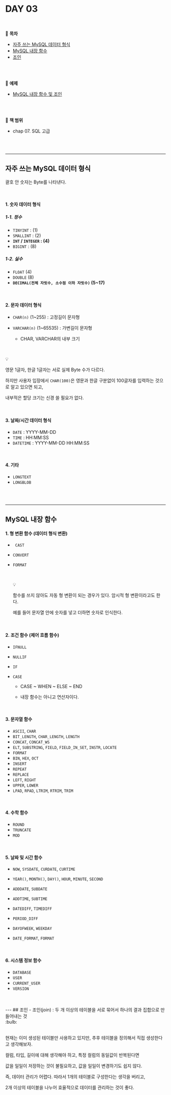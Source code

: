# DAY 03
<br>

:milky_way: **목차**
- [자주 쓰는 MySQL 데이터 형식](#자주-쓰는-mysql-데이터-형식)
- [MySQL 내장 함수](#mysql-내장-함수)
- [조인](#조인)
<br>
<br>

:milky_way: **예제**
- [MySQL 내장 함수 및 조인](./day_03.sql)
<br>
<br>

:milky_way: **책 범위**
- chap 07. SQL 고급
<br>
<br>

---
## 자주 쓰는 MySQL 데이터 형식 

괄호 안 숫자는 Byte를 나타낸다.

<br>

#### 1. 숫자 데이터 형식 

##### 1-1. 정수

- `TINYINT` : (1)
- `SMALLINT` : (2)
- **`INT` / `INTEGER` : (4)** 
- `BIGINT` : (8)

##### 1-2. 실수

- `FLOAT` (4)
- `DOUBLE` (8)
- **`DECIMAL(전체 자릿수, 소수점 이하 자릿수)` (5~17)**

<br>

#### 2. 문자 데이터 형식

- `CHAR(n)` (1~255) : 고정길이 문자형

- `VARCHAR(n)` (1~65535) : 가변길이 문자형

  - CHAR, VARCHAR의 내부 크기

    <br>
 :bulb: 

  영문 1글자, 한글 1글자는 서로 실제 Byte 수가 다르다. 

  하지만 사용자 입장에서 `CHAR(100)`은 영문과 한글 구분없이 100글자를 입력하는 것으로 알고 있으면 되고, 

  내부적은 할당 크기는 신경 쓸 필요가 없다.

<br>

#### 3. 날짜/시간 데이터  형식

- `DATE` : YYYY-MM-DD
- `TIME` : HH:MM:SS
- `DATETIME` : YYYY-MM-DD HH:MM:SS

<br>

#### 4. 기타

- `LONGTEXT`
- `LONGBLOB`
<br>
<br>

---

## MySQL 내장 함수

#### 1. 형 변환 함수 (데이터 형식 변환)

- ` CAST`

- `CONVERT`

- `FORMAT`

  <br>

  :bulb: 

  함수를 쓰지 않아도 자동 형 변환이 되는 경우가 있다. 암시적 형 변환이라고도 한다. 

  예를 들어 문자열 안에 숫자를 넣고 더하면 숫자로 인식한다.

  <br>

#### 2. 조건 함수 (제어 흐름 함수)

- `IFNULL`

- `NULLIF`

- `IF`

- `CASE` 

  - CASE ~ WHEN ~ ELSE ~ END

  - 내장 함수는 아니고 연산자이다.

​		<br>

#### 3. 문자열 함수

- `ASCII`, `CHAR` 
- `BIT_LENGTH`, `CHAR_LENGTH`, `LENGTH`
- `CONCAT`, `CONCAT_WS`
- `ELT`, `SUBSTRING`, `FIELD`, `FIELD_IN_SET`, `INSTR`, `LOCATE` 
- `FORMAT`
- `BIN`, `HEX`, `OCT` 
- `INSERT`
- `REPEAT`
- `REPLACE`
- `LEFT`, `RIGHT`
- `UPPER`, `LOWER`
- `LPAD`, `RPAD`, `LTRIM`, `RTRIM`, `TRIM`

<br>

#### 4. 수학 함수

- `ROUND`
- `TRUNCATE`
- `MOD`

<br>

#### 5. 날짜 및 시간 함수

- `NOW`, `SYSDATE`, `CURDATE`, `CURTIME` 

- `YEAR()`, `MONTH()`, `DAY()`, `HOUR`, `MINUTE`, `SECOND`

- `ADDDATE`, `SUBDATE`

- `ADDTIME`, `SUBTIME`

- `DATEDIFF`, `TIMEDIFF`

- `PERIOD_DIFF`

- `DAYOFWEEK`, `WEEKDAY`

- `DATE_FORMAT`, `FORMAT`

 <br>

#### 6. 시스템 정보 함수

- `DATABASE`
- `USER`
- `CURRENT_USER`
- `VERSION`
<br>
<br>
---
## 조인
- 조인(join) : 두 개 이상의 테이블을 서로 묶어서 하나의 결과 집합으로 만들어내는 것
<br>
:bulb: 
<br><br>

현재는 이미 생성된 테이블만 사용하고 있지만, 추후 테이블을 정의해서 직접 생성한다고 생각해보자. 

컬럼, 타입, 길이에 대해 생각해야 하고, 특정 컬럼의 동일값이 반복된다면 

값을 일일이 저장하는 것이 불필요하고, 값을 일일이 변경하기도 쉽지 않다. 

즉, 데이터 관리가 어렵다. 따라서 1개의 테이블로 구성한다는 생각을 버리고, 

2개 이상의 테이블을 나누어 효율적으로 데이터를 관리하는 것이 좋다.

